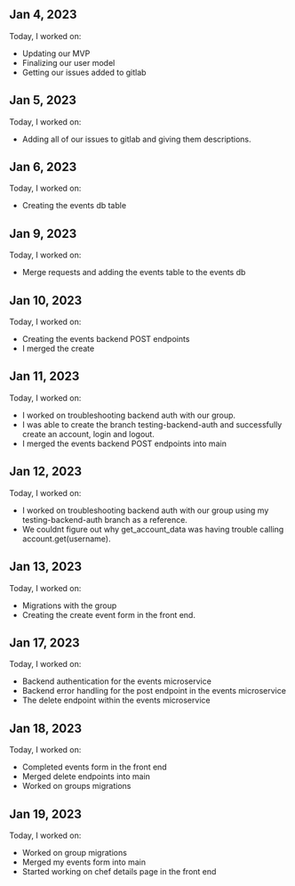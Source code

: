 ## Jan 4, 2023

Today, I worked on:

- Updating our MVP
- Finalizing our user model
- Getting our issues added to gitlab

## Jan 5, 2023

Today, I worked on:

- Adding all of our issues to gitlab and giving them descriptions.

## Jan 6, 2023

Today, I worked on:

- Creating the events db table

## Jan 9, 2023

Today, I worked on:

- Merge requests and adding the events table to the events db

## Jan 10, 2023

Today, I worked on:

- Creating the events backend POST endpoints
- I merged the create

## Jan 11, 2023

Today, I worked on:

- I worked on troubleshooting backend auth with our group.
- I was able to create the branch testing-backend-auth and successfully create an account, login and logout.
- I merged the events backend POST endpoints into main

## Jan 12, 2023

Today, I worked on:

- I worked on troubleshooting backend auth with our group using my testing-backend-auth branch as a reference.
- We couldnt figure out why get_account_data was having trouble calling account.get(username).

## Jan 13, 2023

Today, I worked on:

- Migrations with the group
- Creating the create event form in the front end.

## Jan 17, 2023

Today, I worked on:

- Backend authentication for the events microservice
- Backend error handling for the post endpoint in the events microservice
- The delete endpoint within the events microservice

## Jan 18, 2023

Today, I worked on:

- Completed events form in the front end
- Merged delete endpoints into main
- Worked on groups migrations

## Jan 19, 2023

Today, I worked on:

- Worked on group migrations
- Merged my events form into main
- Started working on chef details page in the front end
